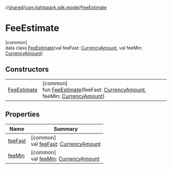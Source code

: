 //[shared](../../../index.md)/[com.lightspark.sdk.model](../index.md)/[FeeEstimate](index.md)

# FeeEstimate

[common]\
data class [FeeEstimate](index.md)(val feeFast: [CurrencyAmount](../-currency-amount/index.md), val feeMin: [CurrencyAmount](../-currency-amount/index.md))

## Constructors

| | |
|---|---|
| [FeeEstimate](-fee-estimate.md) | [common]<br>fun [FeeEstimate](-fee-estimate.md)(feeFast: [CurrencyAmount](../-currency-amount/index.md), feeMin: [CurrencyAmount](../-currency-amount/index.md)) |

## Properties

| Name | Summary |
|---|---|
| [feeFast](fee-fast.md) | [common]<br>val [feeFast](fee-fast.md): [CurrencyAmount](../-currency-amount/index.md) |
| [feeMin](fee-min.md) | [common]<br>val [feeMin](fee-min.md): [CurrencyAmount](../-currency-amount/index.md) |
